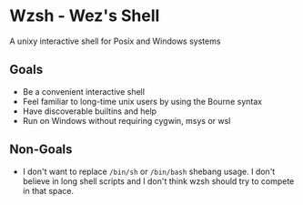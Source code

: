 # Wzsh - Wez's Shell

A unixy interactive shell for Posix and Windows systems

## Goals

* Be a convenient interactive shell
* Feel familiar to long-time unix users by using the Bourne syntax
* Have discoverable builtins and help
* Run on Windows without requiring cygwin, msys or wsl

## Non-Goals

* I don't want to replace `/bin/sh` or `/bin/bash` shebang usage.
  I don't believe in long shell scripts and I don't think wzsh
  should try to compete in that space.
